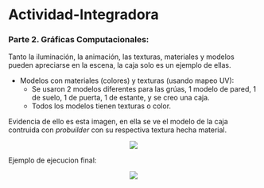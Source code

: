 # Actividad-Integradora
### Parte 2. Gráficas Computacionales:
Tanto la iluminación, la animación, las texturas, materiales y modelos pueden apreciarse en la escena, la caja solo es un ejemplo de ellas.
- Modelos con materiales (colores) y texturas (usando mapeo UV):
  - Se usaron 2 modelos diferentes para las grúas, 1 modelo de pared, 1 de suelo, 1 de puerta, 1 de estante, y se creo una caja. 
  - Todos los modelos tienen texturas o color. 

Evidencia de ello es esta imagen, en ella se ve el modelo de la caja contruida con *probuilder* con su respectiva textura hecha material.
<p align="center">
  <img src="https://github.com/AbrahamMMz/Actividad-Integradora/blob/main/cajaAbraham.png" />
</p>

Ejemplo de ejecucion final:

<p align="center">
  <img src="https://github.com/AbrahamMMz/Actividad-Integradora/blob/main/evidencia.gif" />
</p>


